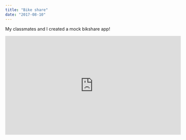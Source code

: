 ```yaml
---
title: "Bike share"
date: "2017-08-10"
---
```


My classmates and I created a mock bikshare app!

<iframe width="560" height="315" src="https://www.youtube.com/embed/4n0xNbfJLR8" frameborder="0" allowfullscreen></iframe>